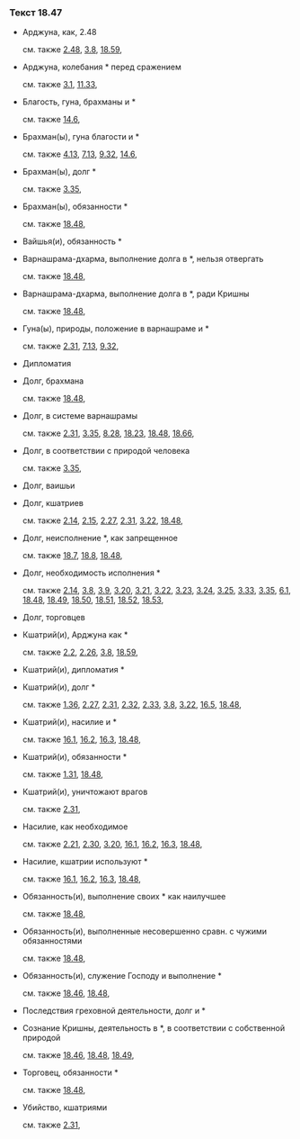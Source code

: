 ### Текст 18.47
	
- Арджуна, как, 2.48

	см. также  [2.48](../02/0248.md),  [3.8](../03/0308.md),  [18.59](../18/1859.md), 
	
- Арджуна, колебания * перед сражением

	см. также  [3.1](../03/0301.md),  [11.33](../11/1133.md), 
	
- Благость, гуна, брахманы и *

	см. также  [14.6](../14/1406.md), 
	
- Брахман(ы), гуна благости и *

	см. также  [4.13](../04/0413.md),  [7.13](../07/0713.md),  [9.32](../09/0932.md),  [14.6](../14/1406.md), 
	
- Брахман(ы), долг *

	см. также  [3.35](../03/0335.md), 
	
- Брахман(ы), обязанности *

	см. также  [18.48](../18/1848.md), 
	
- Вайшья(и), обязанность *

	
- Варнашрама-дхарма, выполнение долга в *, нельзя отвергать

	см. также  [18.48](../18/1848.md), 
	
- Варнашрама-дхарма, выполнение долга в *, ради Кришны

	см. также  [18.48](../18/1848.md), 
	
- Гуна(ы), природы, положение в варнашраме и *

	см. также  [2.31](../02/0231.md),  [7.13](../07/0713.md),  [9.32](../09/0932.md), 
	
- Дипломатия

	
- Долг, брахмана

	см. также  [18.48](../18/1848.md), 
	
- Долг, в системе варнашрамы

	см. также  [2.31](../02/0231.md),  [3.35](../03/0335.md),  [8.28](../08/0828.md),  [18.23](../18/1823.md),  [18.48](../18/1848.md),  [18.66](../18/1866.md), 
	
- Долг, в соответствии с природой человека

	см. также  [3.35](../03/0335.md), 
	
- Долг, ваишьи

	
- Долг, кшатриев

	см. также  [2.14](../02/0214.md),  [2.15](../02/0215.md),  [2.27](../02/0227.md),  [2.31](../02/0231.md),  [3.22](../03/0322.md),  [18.48](../18/1848.md), 
	
- Долг, неисполнение *, как запрещенное

	см. также  [18.7](../18/1807.md),  [18.8](../18/1808.md),  [18.48](../18/1848.md), 
	
- Долг, необходимость исполнения *

	см. также  [2.14](../02/0214.md),  [3.8](../03/0308.md),  [3.9](../03/0309.md),  [3.20](../03/0320.md),  [3.21](../03/0321.md),  [3.22](../03/0322.md),  [3.23](../03/0323.md),  [3.24](../03/0324.md),  [3.25](../03/0325.md),  [3.33](../03/0333.md),  [3.35](../03/0335.md),  [6.1](../06/0601.md),  [18.48](../18/1848.md),  [18.49](../18/1849.md),  [18.50](../18/1850.md),  [18.51](../18/1851.md),  [18.52](../18/1852.md),  [18.53](../18/1853.md), 
	
- Долг, торговцев

	
- Кшатрий(и), Арджуна как *

	см. также  [2.2](../02/0202.md),  [2.26](../02/0226.md),  [3.8](../03/0308.md),  [18.59](../18/1859.md), 
	
- Кшатрий(и), дипломатия *

	
- Кшатрий(и), долг *

	см. также  [1.36](../01/0136.md),  [2.27](../02/0227.md),  [2.31](../02/0231.md),  [2.32](../02/0232.md),  [2.33](../02/0233.md),  [3.8](../03/0308.md),  [3.22](../03/0322.md),  [16.5](../16/1605.md),  [18.48](../18/1848.md), 
	
- Кшатрий(и), насилие и *

	см. также  [16.1](../16/1601.md),  [16.2](../16/1602.md),  [16.3](../16/1603.md),  [18.48](../18/1848.md), 
	
- Кшатрий(и), обязанности *

	см. также  [1.31](../01/0131.md),  [18.48](../18/1848.md), 
	
- Кшатрий(и), уничтожают врагов

	см. также  [2.31](../02/0231.md), 
	
- Насилие, как необходимое

	см. также  [2.21](../02/0221.md),  [2.30](../02/0230.md),  [3.20](../03/0320.md),  [16.1](../16/1601.md),  [16.2](../16/1602.md),  [16.3](../16/1603.md),  [18.48](../18/1848.md), 
	
- Насилие, кшатрии используют *

	см. также  [16.1](../16/1601.md),  [16.2](../16/1602.md),  [16.3](../16/1603.md),  [18.48](../18/1848.md), 
	
- Обязанность(и), выполнение своих * как наилучшее

	см. также  [18.48](../18/1848.md), 
	
- Обязанность(и), выполненные несовершенно сравн. с чужими обязанностями

	см. также  [18.48](../18/1848.md), 
	
- Обязанность(и), служение Господу и выполнение *

	см. также  [18.46](../18/1846.md),  [18.48](../18/1848.md), 
	
- Последствия греховной деятельности, долг и *

	
- Сознание Кришны, деятельность в *, в соответствии с собственной природой

	см. также  [18.46](../18/1846.md),  [18.48](../18/1848.md),  [18.49](../18/1849.md), 
	
- Торговец, обязанности *

	см. также  [18.48](../18/1848.md), 
	
- Убийство, кшатриями

	см. также  [2.31](../02/0231.md), 
